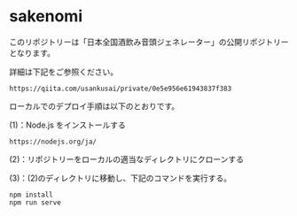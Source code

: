 # sakenomi

このリポジトリーは「日本全国酒飲み音頭ジェネレーター」の公開リポジトリーとなります。

詳細は下記をご参照ください。

```
https://qiita.com/usankusai/private/0e5e956e61943837f383
```

ローカルでのデプロイ手順は以下のとおりです。

(1)：Node.js をインストールする

```
https://nodejs.org/ja/
```

(2)：リポジトリーをローカルの適当なディレクトリにクローンする

(3)：(2)のディレクトリに移動し、下記のコマンドを実行する。

```
npm install
npm run serve
```
